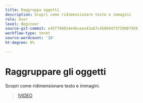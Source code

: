 ```yaml
---
title: Raggruppa oggetti
description: Scopri come ridimensionare testo e immagini
role: User
level: Beginner
source-git-commit: e45ff88014e4bceea43ab7c45069d73f29987459
workflow-type: tm+mt
source-wordcount: '18'
ht-degree: 0%

---
```


# Raggruppare gli oggetti

Scopri come ridimensionare testo e immagini.

>[!VIDEO](https://video.tv.adobe.com/v/3420212?quality=12&learn=on&hidetitle=true)
